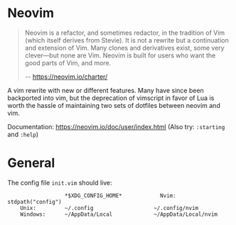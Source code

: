 # Neovim

>  Neovim is a refactor, and sometimes redactor, in the tradition of Vim (which itself derives from Stevie). It is not a rewrite but a continuation and extension of Vim. Many clones and derivatives exist, some very clever—but none are Vim. Neovim is built for users who want the good parts of Vim, and more.
> 
> -- https://neovim.io/charter/

A vim rewrite with new or different features. Many have since been backported into vim, but the deprecation of vimscript in favor of Lua is worth the hassle of maintaining two sets of dotfiles between neovim and vim.

Documentation: https://neovim.io/doc/user/index.html
(Also try: `:starting` and `:help`)

# General 

The config file `init.vim` should live:

```
                  *$XDG_CONFIG_HOME*            Nvim: stdpath("config")
    Unix:         ~/.config                   ~/.config/nvim
    Windows:      ~/AppData/Local             ~/AppData/Local/nvim
```
